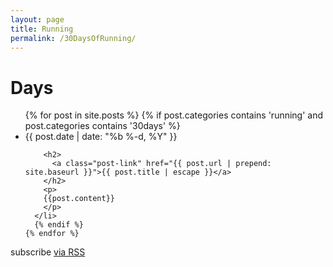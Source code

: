 ```yaml
---
layout: page
title: Running
permalink: /30DaysOfRunning/
---
```


<div class="home">

  <h1 class="page-heading">Days</h1>

  <ul class="post-list">
    {% for post in site.posts %}
      {% if post.categories contains 'running' and post.categories contains '30days' %}
      <li>
        <span class="post-meta">{{ post.date | date: "%b %-d, %Y" }}</span>

        <h2>
          <a class="post-link" href="{{ post.url | prepend: site.baseurl }}">{{ post.title | escape }}</a>
        </h2>
        <p>
        {{post.content}}
        </p>
      </li>
      {% endif %}
    {% endfor %}
  </ul>

  <p class="rss-subscribe">subscribe <a href="{{ "/feed.xml" | prepend: site.baseurl }}">via RSS</a></p>

</div>